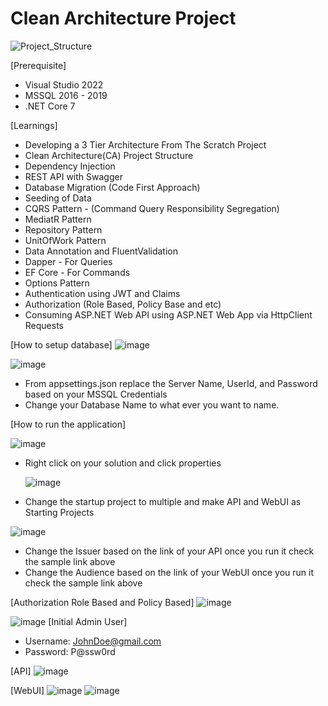 # Clean Architecture Project



![Project_Structure](https://github.com/MansanasCatch/CleanArchitectureProject/assets/51433693/ff6fbf3c-8297-46ff-bdce-e25f5bcb5698)

[Prerequisite]
- Visual Studio 2022
- MSSQL 2016 - 2019
- .NET Core 7



[Learnings]
- Developing a 3 Tier Architecture From The Scratch Project
- Clean Architecture(CA) Project Structure
- Dependency Injection
- REST API with Swagger
- Database Migration (Code First Approach)
- Seeding of Data
- CQRS Pattern - (Command Query Responsibility Segregation)
- MediatR Pattern
- Repository Pattern
- UnitOfWork Pattern
- Data Annotation and FluentValidation
- Dapper - For Queries
- EF Core - For Commands
- Options Pattern
- Authentication using JWT and Claims
- Authorization (Role Based, Policy Base and etc)
- Consuming ASP.NET Web API using ASP.NET Web App via HttpClient Requests

[How to setup database]
  ![image](https://github.com/MansanasCatch/CleanArchitectureProject/assets/51433693/af34c03f-032c-43ce-bd3c-1182a8a2952a)

  ![image](https://github.com/MansanasCatch/CleanArchitectureProject/assets/51433693/5a928885-603a-48f2-88f7-17a1f5a0f146)

- From appsettings.json replace the Server Name, UserId, and Password based on your MSSQL Credentials
- Change your Database Name to what ever you want to name.

[How to run the application]
  
  ![image](https://github.com/MansanasCatch/CleanArchitectureProject/assets/51433693/05c89dc4-3f57-417e-8a58-c2e061118be2)

- Right click on your solution and click properties

  ![image](https://github.com/MansanasCatch/CleanArchitectureProject/assets/51433693/690457ab-f027-4b7e-952b-109787c38e31)
- Change the startup project to multiple and make API and WebUI as Starting Projects

![image](https://github.com/MansanasCatch/CleanArchitectureProject/assets/51433693/e5d099c8-6542-4af7-9ad0-2c98263d93ae)
- Change the Issuer based on the link of your API once you run it check the sample link above
- Change the Audience based on the link of your WebUI once you run it check the sample link above

[Authorization Role Based and Policy Based]
  ![image](https://github.com/MansanasCatch/CleanArchitectureProject/assets/51433693/f051a311-6c3e-4b49-a0d1-6119051b3daf)

  ![image](https://github.com/MansanasCatch/CleanArchitectureProject/assets/51433693/466e6557-bdc0-4379-9239-35bec864b089)
  [Initial Admin User]
  - Username: JohnDoe@gmail.com
  - Password: P@ssw0rd

[API]
  ![image](https://github.com/MansanasCatch/CleanArchitectureProject/assets/51433693/bf9ffb95-99a4-4ff6-ba03-2a15fc134bca)

[WebUI]
  ![image](https://github.com/MansanasCatch/CleanArchitectureProject/assets/51433693/65c7dd6b-64aa-493c-b3e8-2b2073a1d194)
  ![image](https://github.com/MansanasCatch/CleanArchitectureProject/assets/51433693/74d8ee7d-821d-43bd-9cc2-356a8a15d304)



 




